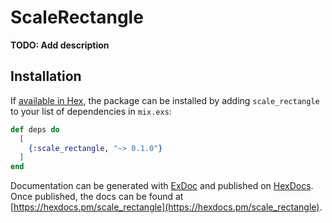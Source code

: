 # ScaleRectangle

**TODO: Add description**

## Installation

If [available in Hex](https://hex.pm/docs/publish), the package can be installed
by adding `scale_rectangle` to your list of dependencies in `mix.exs`:

```elixir
def deps do
  [
    {:scale_rectangle, "~> 0.1.0"}
  ]
end
```

Documentation can be generated with [ExDoc](https://github.com/elixir-lang/ex_doc)
and published on [HexDocs](https://hexdocs.pm). Once published, the docs can
be found at [https://hexdocs.pm/scale_rectangle](https://hexdocs.pm/scale_rectangle).

